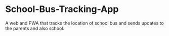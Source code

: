 # School-Bus-Tracking-App
A web and PWA that tracks the location of school bus and sends updates to the parents and also school.

